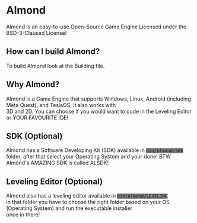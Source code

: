 # Almond
Almond is an easy-to-use Open-Source Game Engine Licensed under the BSD-3-Claused License!

## How can I build Almond?
To build Almond look at the Building file.

## Why Almond?
Almond is a Game Engine that supports Windows, Linux, Android (including Meta Quest), and TeslaOS, it also works with <br> 
3D and 2D. You can choose if you would want to code in the Leveling Editor or YOUR FAVOURITE IDE!

## SDK (Optional)
Almond has a Software Developing Kit (SDK) available in <code style="background-color: grey;">bin/Almond/SDK</code> <br>
folder, after that select your Operating System and your done! BTW Almond's AMAZING SDK is called ALSDK!

## Leveling Editor (Optional)
Almond also has a leveling editor available in <code style="background-color: grey;">bin/Almond/LEVELING</code><br>
in that folder you have to choose the right folder based on your OS (Operating System) and run the executable installer <br> once in there!